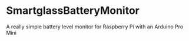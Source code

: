 # SmartglassBatteryMonitor
A really simple battery level monitor for Raspberry Pi with an Arduino Pro Mini

